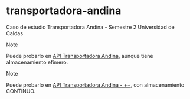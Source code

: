 # transportadora-andina
Caso de estudio Transportadora Andina - Semestre 2 Universidad de Caldas

>[!NOTE]
> Puede probarlo en [API Transportadora Andina](https://transportadora-andina.onrender.com/), aunque tiene almacenamiento efímero.

>[!NOTE]
> Puede probarlo en [API Transportadora Andina - ++](https://comprehensive-harrie-trg-670f482b.koyeb.app/), con almacenamiento CONTINUO.
